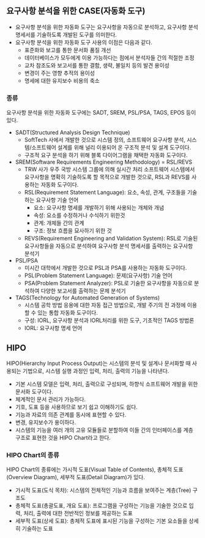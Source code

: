 ## 요구사항 분석을 위한 CASE(자동화 도구)
- 요구사항 분석을 위한 자동화 도구는 요구사항을 자동으로 분석하고, 요구사항 분석 명세서를 기술하도록 개발된 도구를 의미한다.
- 요구사항 분석을 위한 자동화 도구 사용의 이점은 다음과 같다.
  - 표준화와 보고를 통한 문서화 품질 개선
  - 데이터베이스가 모두에게 이용 가능하다는 점에서 분석자들 간의 적절한 조정
  - 교차 참조도와 보고서를 통한 결함, 생략, 불일치 등의 발견 용이성
  - 변경이 주는 영향 추적의 용이성
  - 명세에 대한 유지보수 비용의 축소

### 종류

요구사항 분석을 위한 자동화 도구에는 SADT, SREM, PSL/PSA, TAGS, EPOS 등이 있다.

- SADT(Structured Analysis Design Technique)
  - SoftTech 사에서 개발한 것으로 시스템 정의, 소프트웨어 요구사항 분석, 시스템/소프트웨어 설계를 위해 널리 이용되어 온 구조적 분석 및 설계 도구이다.
  - 구조적 요구 분석을 하기 위해 블록 다이어그램을 채택한 자동화 도구이다.
- SREM(Software Requirements Engineering Methodology) = RSL/REVS
  - TRW 사가 우주 국방 시스템 그룹에 의해 실시간 처리 소프트웨어 시스템에서 요구사항을 명확히 기술하도록 할 목적으로 개발한 것으로, RSL과 REVS를 사용하는 자동화 도구이다.
  - RSL(Requirement Statement Language): 요소, 속성, 관계, 구조들을 기술하는 요구사항 기술 언어
    - 요소: 요구사항 명세를 개발하기 위해 사용되는 개체와 개념
    - 속성: 요소를 수정하거나 수식하기 위한것
    - 관계: 개체들 간의 관계
    - 구조: 정보 흐름을 묘사하기 위한 것
  - REVS(Requirement Engineering and Validation System): RSL로 기술된 요구사항들을 자동으로 분석하여 요구사항 분석 명세서를 출력하는 요구사항 분석기
- PSL/PSA
  - 미시간 대학에서 개발한 것으로 PSL과 PSA를 사용하는 자동화 도구이다.
  - PSL(Problem Statement Language): 문제(요구사항) 기술 언어
  - PSA(Problem Statement Analyzer): PSL로 기술한 요구사항을 자동으로 분석하여 다양한 보고서를 출력하는 문제 분석기
- TAGS(Technology for Automated Generation of Systems)
  - 시스템 공학 방법 응용에 대한 자동 접근 방법으로, 개발 주기의 전 과정에 이용 할 수 있는 통합 자동화 도구이다.
  - 구성: IORL, 요구사항 분석과 IORL처리를 위한 도구, 기초적인 TAGS 방법론
  - IORL: 요구사항 명세 언어
 
## HIPO

HIPO(Hierarchy Input Process Output)는 시스템의 분석 및 설계나 문서화할 때 사용되는 기법으로, 시스템 실행 과정인 입력, 처리, 출력의 기능을 나타낸다.
- 기본 시스템 모델은 입력, 처리, 출력으로 구성되며, 하향식 소프트웨어 개발을 위한 문서화 도구이다.
- 체계적인 문서 관리가 가능하다.
- 기호, 도표 등을 사용하므로 보기 쉽고 이해하기도 쉽다.
- 기능과 자료의 의존 관계를 동시에 표현할 수 있다.
- 변경, 유지보수가 용이하다.
- 시스템의 기능을 여러 개의 고유 모듈들로 분할하여 이들 간의 인터페이스를 계층 구조로 표현한 것을 HIPO Chart라고 한다.

### HIPO Chart의 종류

HIPO Chart의 종류에는 가시적 도표(Visual Table of Contents), 총체적 도표(Overview Diagram), 세부적 도표(Detail Diagram)가 있다.
- 가시적 도표(도식 목차): 시스템의 전체적인 기능과 흐름을 보여주는 계층(Tree) 구조도
- 총체적 도표(총괄도표, 개요 도표): 프로그램을 구성하는 기능을 기술한 것으로 입력, 처리, 출력에 대한 전반적인 정보를 제공하는 도표
- 세부적 도표(상세 도표): 총체적 도표에 표시된 기능을 구성하는 기본 요소들을 상세히 기술하는 도표
